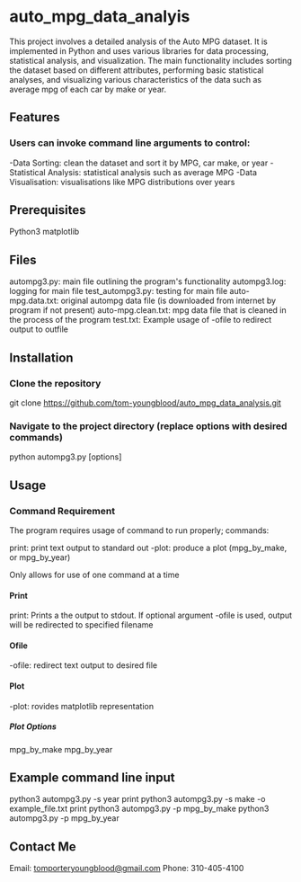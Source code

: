 # auto_mpg_data_analyis
This project involves a detailed analysis of the Auto MPG dataset. It is implemented in Python and uses various libraries for data processing, statistical analysis, and visualization. The main functionality includes sorting the dataset based on different attributes, performing basic statistical analyses, and visualizing various characteristics of the data such as average mpg of each car by make or year.

## Features
### Users can invoke command line arguments to control:
-Data Sorting: clean the dataset and sort it by MPG, car make, or year
-Statistical Analysis: statistical analysis such as average MPG
-Data Visualisation: visualisations like MPG distributions over years

## Prerequisites
Python3 
matplotlib

## Files
autompg3.py: main file outlining the program's functionality
autompg3.log: logging for main file
test_autompg3.py: testing for main file
auto-mpg.data.txt: original autompg data file (is downloaded from internet by program if not present)
auto-mpg.clean.txt: mpg data file that is cleaned in the process of the program
test.txt: Example usage of -ofile to redirect output to outfile

## Installation
### Clone the repository
git clone https://github.com/tom-youngblood/auto_mpg_data_analysis.git
### Navigate to the project directory (replace options with desired commands)
python autompg3.py [options]

## Usage

### Command Requirement
The program requires usage of command to run properly; commands:

print: print text output to standard out
-plot: produce a plot (mpg_by_make, or mpg_by_year)

Only allows for use of one command at a time

#### Print
print: Prints a the output to stdout. If optional argument -ofile is used, output will be redirected to specified filename
#### Ofile
-ofile: redirect text output to desired file

#### Plot
-plot: rovides matplotlib representation
##### Plot Options
mpg_by_make
mpg_by_year

## Example command line input
python3 autompg3.py -s year print
python3 autompg3.py -s make -o example_file.txt print
python3 autompg3.py -p mpg_by_make
python3 autompg3.py -p mpg_by_year

## Contact Me
Email: tomporteryoungblood@gmail.com
Phone: 310-405-4100
